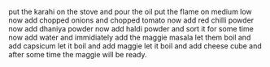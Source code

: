 put the karahi on the stove and pour the oil 
put the flame on medium low
now add chopped onions and chopped tomato
now add red chilli powder
now add dhaniya powder
now add haldi powder
and sort it for some time
now add water and immidiately add the maggie masala
let them boil and add capsicum
let it boil and add maggie
let it boil and add cheese cube
and after some time the maggie will be ready.